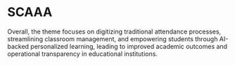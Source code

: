 # SCAAA
Overall, the theme focuses on digitizing traditional attendance processes, streamlining classroom management, and empowering students through AI-backed personalized learning, leading to improved academic outcomes and operational transparency in educational institutions.
